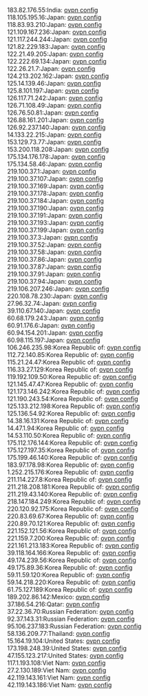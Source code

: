 183.82.176.55:India: [ovpn config](vpn/183_82_176_55.ovpn)  
118.105.195.16:Japan: [ovpn config](vpn/118_105_195_16.ovpn)  
118.83.93.210:Japan: [ovpn config](vpn/118_83_93_210.ovpn)  
121.109.167.236:Japan: [ovpn config](vpn/121_109_167_236.ovpn)  
121.117.244.244:Japan: [ovpn config](vpn/121_117_244_244.ovpn)  
121.82.229.183:Japan: [ovpn config](vpn/121_82_229_183.ovpn)  
122.21.49.205:Japan: [ovpn config](vpn/122_21_49_205.ovpn)  
122.222.69.134:Japan: [ovpn config](vpn/122_222_69_134.ovpn)  
122.26.21.7:Japan: [ovpn config](vpn/122_26_21_7.ovpn)  
124.213.202.162:Japan: [ovpn config](vpn/124_213_202_162.ovpn)  
125.14.139.46:Japan: [ovpn config](vpn/125_14_139_46.ovpn)  
125.8.101.197:Japan: [ovpn config](vpn/125_8_101_197.ovpn)  
126.117.71.242:Japan: [ovpn config](vpn/126_117_71_242.ovpn)  
126.71.108.49:Japan: [ovpn config](vpn/126_71_108_49.ovpn)  
126.76.50.81:Japan: [ovpn config](vpn/126_76_50_81.ovpn)  
126.88.161.201:Japan: [ovpn config](vpn/126_88_161_201.ovpn)  
126.92.237.140:Japan: [ovpn config](vpn/126_92_237_140.ovpn)  
14.133.22.215:Japan: [ovpn config](vpn/14_133_22_215.ovpn)  
153.129.73.77:Japan: [ovpn config](vpn/153_129_73_77.ovpn)  
153.200.118.208:Japan: [ovpn config](vpn/153_200_118_208.ovpn)  
175.134.176.178:Japan: [ovpn config](vpn/175_134_176_178.ovpn)  
175.134.58.46:Japan: [ovpn config](vpn/175_134_58_46.ovpn)  
219.100.37.1:Japan: [ovpn config](vpn/219_100_37_1.ovpn)  
219.100.37.107:Japan: [ovpn config](vpn/219_100_37_107.ovpn)  
219.100.37.169:Japan: [ovpn config](vpn/219_100_37_169.ovpn)  
219.100.37.178:Japan: [ovpn config](vpn/219_100_37_178.ovpn)  
219.100.37.184:Japan: [ovpn config](vpn/219_100_37_184.ovpn)  
219.100.37.190:Japan: [ovpn config](vpn/219_100_37_190.ovpn)  
219.100.37.191:Japan: [ovpn config](vpn/219_100_37_191.ovpn)  
219.100.37.193:Japan: [ovpn config](vpn/219_100_37_193.ovpn)  
219.100.37.199:Japan: [ovpn config](vpn/219_100_37_199.ovpn)  
219.100.37.3:Japan: [ovpn config](vpn/219_100_37_3.ovpn)  
219.100.37.52:Japan: [ovpn config](vpn/219_100_37_52.ovpn)  
219.100.37.58:Japan: [ovpn config](vpn/219_100_37_58.ovpn)  
219.100.37.86:Japan: [ovpn config](vpn/219_100_37_86.ovpn)  
219.100.37.87:Japan: [ovpn config](vpn/219_100_37_87.ovpn)  
219.100.37.91:Japan: [ovpn config](vpn/219_100_37_91.ovpn)  
219.100.37.94:Japan: [ovpn config](vpn/219_100_37_94.ovpn)  
219.106.207.246:Japan: [ovpn config](vpn/219_106_207_246.ovpn)  
220.108.78.230:Japan: [ovpn config](vpn/220_108_78_230.ovpn)  
27.96.32.74:Japan: [ovpn config](vpn/27_96_32_74.ovpn)  
39.110.67.140:Japan: [ovpn config](vpn/39_110_67_140.ovpn)  
60.68.179.243:Japan: [ovpn config](vpn/60_68_179_243.ovpn)  
60.91.176.6:Japan: [ovpn config](vpn/60_91_176_6.ovpn)  
60.94.154.201:Japan: [ovpn config](vpn/60_94_154_201.ovpn)  
60.98.115.197:Japan: [ovpn config](vpn/60_98_115_197.ovpn)  
106.246.235.98:Korea Republic of: [ovpn config](vpn/106_246_235_98.ovpn)  
112.72.140.85:Korea Republic of: [ovpn config](vpn/112_72_140_85.ovpn)  
115.21.24.47:Korea Republic of: [ovpn config](vpn/115_21_24_47.ovpn)  
116.33.27.129:Korea Republic of: [ovpn config](vpn/116_33_27_129.ovpn)  
119.192.109.50:Korea Republic of: [ovpn config](vpn/119_192_109_50.ovpn)  
121.145.47.47:Korea Republic of: [ovpn config](vpn/121_145_47_47.ovpn)  
121.173.146.242:Korea Republic of: [ovpn config](vpn/121_173_146_242.ovpn)  
121.190.243.54:Korea Republic of: [ovpn config](vpn/121_190_243_54.ovpn)  
125.133.212.198:Korea Republic of: [ovpn config](vpn/125_133_212_198.ovpn)  
125.136.54.92:Korea Republic of: [ovpn config](vpn/125_136_54_92.ovpn)  
14.38.16.131:Korea Republic of: [ovpn config](vpn/14_38_16_131.ovpn)  
14.47.1.94:Korea Republic of: [ovpn config](vpn/14_47_1_94.ovpn)  
14.53.110.50:Korea Republic of: [ovpn config](vpn/14_53_110_50.ovpn)  
175.112.176.144:Korea Republic of: [ovpn config](vpn/175_112_176_144.ovpn)  
175.127.197.35:Korea Republic of: [ovpn config](vpn/175_127_197_35.ovpn)  
175.199.46.140:Korea Republic of: [ovpn config](vpn/175_199_46_140.ovpn)  
183.97.178.98:Korea Republic of: [ovpn config](vpn/183_97_178_98.ovpn)  
1.252.215.176:Korea Republic of: [ovpn config](vpn/1_252_215_176.ovpn)  
211.114.227.8:Korea Republic of: [ovpn config](vpn/211_114_227_8.ovpn)  
211.218.208.181:Korea Republic of: [ovpn config](vpn/211_218_208_181.ovpn)  
211.219.43.140:Korea Republic of: [ovpn config](vpn/211_219_43_140.ovpn)  
218.147.184.249:Korea Republic of: [ovpn config](vpn/218_147_184_249.ovpn)  
220.120.92.175:Korea Republic of: [ovpn config](vpn/220_120_92_175.ovpn)  
220.83.69.67:Korea Republic of: [ovpn config](vpn/220_83_69_67.ovpn)  
220.89.70.121:Korea Republic of: [ovpn config](vpn/220_89_70_121.ovpn)  
221.152.121.56:Korea Republic of: [ovpn config](vpn/221_152_121_56.ovpn)  
221.159.7.200:Korea Republic of: [ovpn config](vpn/221_159_7_200.ovpn)  
221.161.213.183:Korea Republic of: [ovpn config](vpn/221_161_213_183.ovpn)  
39.118.164.166:Korea Republic of: [ovpn config](vpn/39_118_164_166.ovpn)  
49.174.239.56:Korea Republic of: [ovpn config](vpn/49_174_239_56.ovpn)  
49.175.89.36:Korea Republic of: [ovpn config](vpn/49_175_89_36.ovpn)  
59.11.59.120:Korea Republic of: [ovpn config](vpn/59_11_59_120.ovpn)  
59.14.218.220:Korea Republic of: [ovpn config](vpn/59_14_218_220.ovpn)  
61.75.127.189:Korea Republic of: [ovpn config](vpn/61_75_127_189.ovpn)  
189.202.86.142:Mexico: [ovpn config](vpn/189_202_86_142.ovpn)  
37.186.54.216:Qatar: [ovpn config](vpn/37_186_54_216.ovpn)  
37.22.36.70:Russian Federation: [ovpn config](vpn/37_22_36_70.ovpn)  
92.37.143.31:Russian Federation: [ovpn config](vpn/92_37_143_31.ovpn)  
95.106.237.183:Russian Federation: [ovpn config](vpn/95_106_237_183.ovpn)  
58.136.209.77:Thailand: [ovpn config](vpn/58_136_209_77.ovpn)  
15.164.19.104:United States: [ovpn config](vpn/15_164_19_104.ovpn)  
173.198.248.39:United States: [ovpn config](vpn/173_198_248_39.ovpn)  
47.155.123.217:United States: [ovpn config](vpn/47_155_123_217.ovpn)  
117.1.193.108:Viet Nam: [ovpn config](vpn/117_1_193_108.ovpn)  
27.2.130.189:Viet Nam: [ovpn config](vpn/27_2_130_189.ovpn)  
42.119.143.161:Viet Nam: [ovpn config](vpn/42_119_143_161.ovpn)  
42.119.143.186:Viet Nam: [ovpn config](vpn/42_119_143_186.ovpn)  
